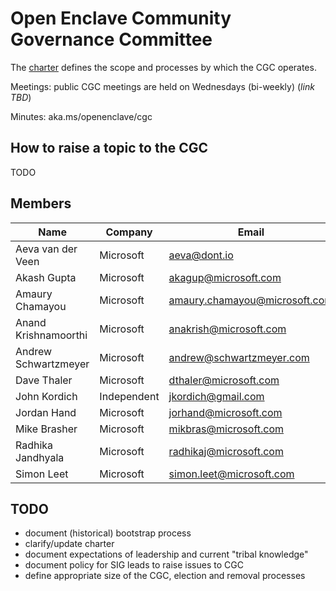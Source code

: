 Open Enclave Community Governance Committee
===========================================

The [charter](charter.md) defines the scope and processes by which the CGC operates.

Meetings: public CGC meetings are held on Wednesdays (bi-weekly) (*link TBD*)

Minutes: aka.ms/openenclave/cgc

How to raise a topic to the CGC
-------------

TODO

Members
-------

| Name                 | Company     | Email                         | GitHub Alias   |
|----------------------|-------------|-------------------------------|----------------|
| Aeva van der Veen    | Microsoft   | aeva@dont.io                  | AevaOnline     |
| Akash Gupta          | Microsoft   | akagup@microsoft.com          | gupta-ak       |
| Amaury Chamayou      | Microsoft   | amaury.chamayou@microsoft.com | achamayou      |
| Anand Krishnamoorthi | Microsoft   | anakrish@microsoft.com        | anakrish       |
| Andrew Schwartzmeyer | Microsoft   | andrew@schwartzmeyer.com      | andschwa       |
| Dave Thaler          | Microsoft   | dthaler@microsoft.com         | dthaler        |
| John Kordich         | Independent | jkordich@gmail.com            | johnkord       |
| Jordan Hand          | Microsoft   | jorhand@microsoft.com         | jhand2         |
| Mike Brasher         | Microsoft   | mikbras@microsoft.com         | mikbras        |
| Radhika Jandhyala    | Microsoft   | radhikaj@microsoft.com        | radhikaj       |
| Simon Leet           | Microsoft   | simon.leet@microsoft.com      | CodeMonkeyLeet |


**TODO**
---------

- document (historical) bootstrap process
- clarify/update charter
- document expectations of leadership and current "tribal knowledge"
- document policy for SIG leads to raise issues to CGC
- define appropriate size of the CGC, election and removal processes